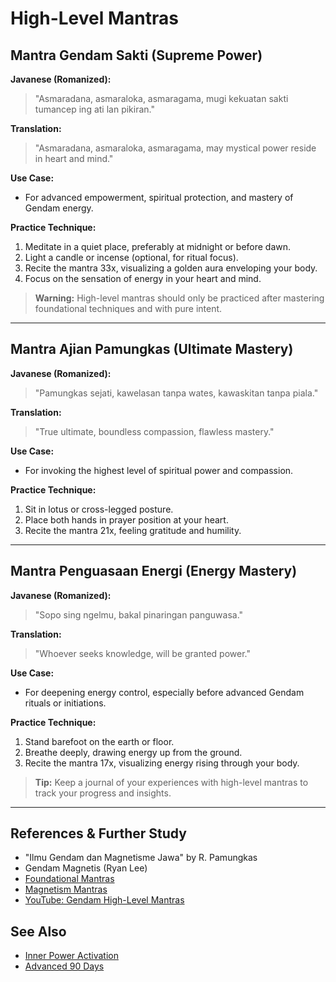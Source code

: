 # High-Level Mantras

## Mantra Gendam Sakti (Supreme Power)
**Javanese (Romanized):**
> "Asmaradana, asmaraloka, asmaragama, mugi kekuatan sakti tumancep ing ati lan pikiran."

**Translation:**
> "Asmaradana, asmaraloka, asmaragama, may mystical power reside in heart and mind."

**Use Case:**
- For advanced empowerment, spiritual protection, and mastery of Gendam energy.

**Practice Technique:**
1. Meditate in a quiet place, preferably at midnight or before dawn.
2. Light a candle or incense (optional, for ritual focus).
3. Recite the mantra 33x, visualizing a golden aura enveloping your body.
4. Focus on the sensation of energy in your heart and mind.

> **Warning:**
> High-level mantras should only be practiced after mastering foundational techniques and with pure intent.

---

## Mantra Ajian Pamungkas (Ultimate Mastery)
**Javanese (Romanized):**
> "Pamungkas sejati, kawelasan tanpa wates, kawaskitan tanpa piala."

**Translation:**
> "True ultimate, boundless compassion, flawless mastery."

**Use Case:**
- For invoking the highest level of spiritual power and compassion.

**Practice Technique:**
1. Sit in lotus or cross-legged posture.
2. Place both hands in prayer position at your heart.
3. Recite the mantra 21x, feeling gratitude and humility.

---

## Mantra Penguasaan Energi (Energy Mastery)
**Javanese (Romanized):**
> "Sopo sing ngelmu, bakal pinaringan panguwasa."

**Translation:**
> "Whoever seeks knowledge, will be granted power."

**Use Case:**
- For deepening energy control, especially before advanced Gendam rituals or initiations.

**Practice Technique:**
1. Stand barefoot on the earth or floor.
2. Breathe deeply, drawing energy up from the ground.
3. Recite the mantra 17x, visualizing energy rising through your body.

> **Tip:**
> Keep a journal of your experiences with high-level mantras to track your progress and insights.

---

## References & Further Study
- "Ilmu Gendam dan Magnetisme Jawa" by R. Pamungkas
- Gendam Magnetis (Ryan Lee)
- [Foundational Mantras](foundational_mantras.md)
- [Magnetism Mantras](magnetism_mantras.md)
- [YouTube: Gendam High-Level Mantras](https://www.youtube.com/results?search_query=gendam+high+level+mantra)

## See Also
- [Inner Power Activation](../04_practices/inner_power_activation.md)
- [Advanced 90 Days](../06_step_by_step_learning/advanced_90_days.md)
